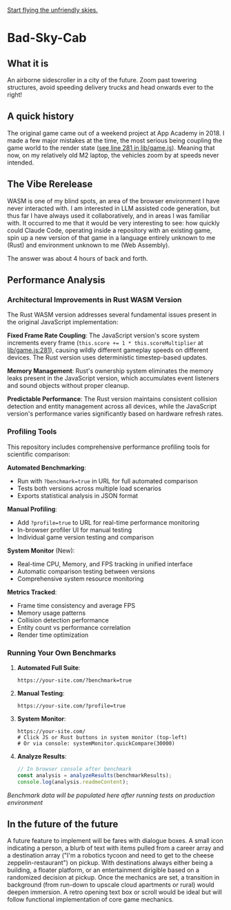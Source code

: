 [Start flying the unfriendly skies.](https://www.charles.kitchen/Bad-Sky-Cab/)

# Bad-Sky-Cab

## What it is
An airborne sidescroller in a city of the future. Zoom past towering structures, avoid speeding delivery trucks and head onwards ever to the right!

## A quick history

The original game came out of a weekend project at App Academy in 2018. I made a few major mistakes at the time, the most serious being coupling the game world to the render state ([see line 281 in lib/game.js](lib/game.js#L281)). Meaning that now, on my relatively old M2 laptop, the vehicles zoom by at speeds never intended.

## The Vibe Rerelease

WASM is one of my blind spots, an area of the browser environment I have never interacted with. I am interested in LLM assisted code generation, but thus far I have always used it collaboratively, and in areas I was familiar with. It occurred to me that it would be very interesting to see: how quickly could Claude Code, operating inside a repository with an existing game, spin up a new version of that game in a language entirely unknown to me (Rust) and environment unknown to me (Web Assembly).

The answer was about 4 hours of back and forth.

## Performance Analysis

### Architectural Improvements in Rust WASM Version

The Rust WASM version addresses several fundamental issues present in the original JavaScript implementation:

**Fixed Frame Rate Coupling**: The JavaScript version's score system increments every frame (`this.score += 1 * this.scoreMultiplier` at [lib/game.js:281](lib/game.js#L281)), causing wildly different gameplay speeds on different devices. The Rust version uses deterministic timestep-based updates.

**Memory Management**: Rust's ownership system eliminates the memory leaks present in the JavaScript version, which accumulates event listeners and sound objects without proper cleanup.

**Predictable Performance**: The Rust version maintains consistent collision detection and entity management across all devices, while the JavaScript version's performance varies significantly based on hardware refresh rates.

### Profiling Tools

This repository includes comprehensive performance profiling tools for scientific comparison:

**Automated Benchmarking**: 
- Run with `?benchmark=true` in URL for full automated comparison
- Tests both versions across multiple load scenarios
- Exports statistical analysis in JSON format

**Manual Profiling**:
- Add `?profile=true` to URL for real-time performance monitoring
- In-browser profiler UI for manual testing
- Individual game version testing and comparison

**System Monitor** (New):
- Real-time CPU, Memory, and FPS tracking in unified interface
- Automatic comparison testing between versions
- Comprehensive system resource monitoring

**Metrics Tracked**:
- Frame time consistency and average FPS
- Memory usage patterns
- Collision detection performance  
- Entity count vs performance correlation
- Render time optimization

### Running Your Own Benchmarks

1. **Automated Full Suite**:
   ```
   https://your-site.com/?benchmark=true
   ```

2. **Manual Testing**:
   ```
   https://your-site.com/?profile=true
   ```

3. **System Monitor**:
   ```
   https://your-site.com/
   # Click JS or Rust buttons in system monitor (top-left)
   # Or via console: systemMonitor.quickCompare(30000)
   ```

4. **Analyze Results**:
   ```javascript
   // In browser console after benchmark
   const analysis = analyzeResults(benchmarkResults);
   console.log(analysis.readmeContent);
   ```

*Benchmark data will be populated here after running tests on production environment*

## In the future of the future

A future feature to implement will be fares with dialogue boxes. A small icon indicating a person, a blurb of text with items pulled from a career array and a destination array ("I'm a robotics tycoon and need to get to the cheese zeppelin-restaurant") on pickup. With destinations always either being a building, a floater platform, or an entertainment dirigible based on a randomized decision at pickup. Once the mechanics are set, a transition in background (from run-down to upscale cloud apartments or rural) would deepen immersion. A retro opening text box or scroll would be ideal but will follow functional implementation of core game mechanics. 


